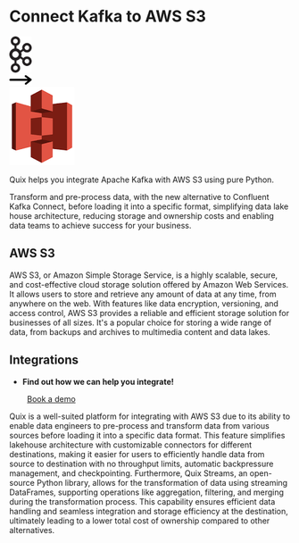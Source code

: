 # Connect Kafka to AWS S3

<div class="connect-images cards blog-grid-card" markdown>
<div>
<img src="../images/kafka_logo.png" width="40px" />
</div>
<div>
<img src="../images/arrow.svg" width="40px" />
</div>
<div>
<img src="./images/aws-s3_1.jpg" />
</div>
</div>

Quix helps you integrate Apache Kafka with AWS S3 using pure Python.

Transform and pre-process data, with the new alternative to Confluent Kafka Connect, before loading it into a specific format, simplifying data lake house architecture, reducing storage and ownership costs and enabling data teams to achieve success for your business.

## AWS S3

AWS S3, or Amazon Simple Storage Service, is a highly scalable, secure, and cost-effective cloud storage solution offered by Amazon Web Services. It allows users to store and retrieve any amount of data at any time, from anywhere on the web. With features like data encryption, versioning, and access control, AWS S3 provides a reliable and efficient storage solution for businesses of all sizes. It's a popular choice for storing a wide range of data, from backups and archives to multimedia content and data lakes.

## Integrations

<div class="grid cards" markdown>

- __Find out how we can help you integrate!__

    <a class="md-button md-button--primary" href="https://quix.io/book-a-demo" target="_blank" style="margin:.5rem;">Book a demo</a>

</div>


Quix is a well-suited platform for integrating with AWS S3 due to its ability to enable data engineers to pre-process and transform data from various sources before loading it into a specific data format. This feature simplifies lakehouse architecture with customizable connectors for different destinations, making it easier for users to efficiently handle data from source to destination with no throughput limits, automatic backpressure management, and checkpointing. Furthermore, Quix Streams, an open-source Python library, allows for the transformation of data using streaming DataFrames, supporting operations like aggregation, filtering, and merging during the transformation process. This capability ensures efficient data handling and seamless integration and storage efficiency at the destination, ultimately leading to a lower total cost of ownership compared to other alternatives.

